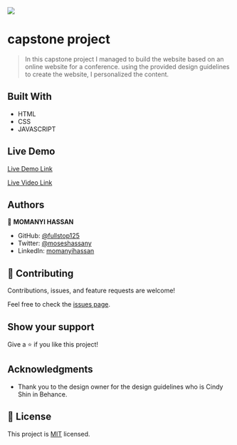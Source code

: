 ![](https://img.shields.io/badge/Microverse-blueviolet)

# capstone project

> In this capstone project I managed to build the website based on an online website for a conference. using the provided design guidelines to create the website, I personalized the content.

## Built With

- HTML
- CSS
- JAVASCRIPT

## Live Demo 

[Live Demo Link](https://fullstop125.github.io/my-Capstone-Project/)

[Live Video Link](https://www.loom.com/share/c9cc966c717d47b6926e8fb40df409a1)
## Authors

👤 **MOMANYI HASSAN**

- GitHub: [@fullstop125](https://github.com/fullstop125)
- Twitter: [@moseshassany](https://twitter.com/moseshassany)
- LinkedIn: [momanyihassan](https://linkedin.com/in/momanyi-hassan-32a489180/)

## 🤝 Contributing

Contributions, issues, and feature requests are welcome!

Feel free to check the [issues page](https://github.com/fullstop125/my-Capstone-Project/issues).

## Show your support

Give a ⭐️ if you like this project!

## Acknowledgments

- Thank you to the design owner for the design guidelines who is Cindy Shin in Behance.

## 📝 License

This project is [MIT](./MIT.md) licensed.
